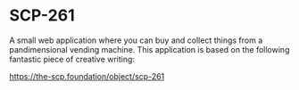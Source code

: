 # SCP-261
A small web application where you can buy and collect things from a pandimensional vending machine. This application is based on the following fantastic piece of creative writing:

https://the-scp.foundation/object/scp-261
